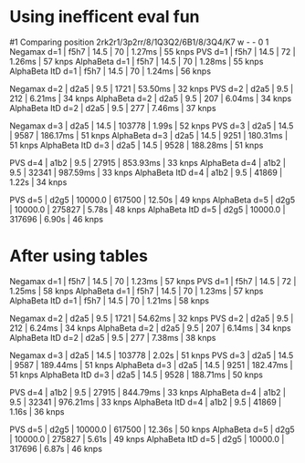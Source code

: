 # Using inefficent eval fun

#1 Comparing position 2rk2r1/3p2rr/8/1Q3Q2/6B1/8/3Q4/K7 w - - 0 1
Negamax         d=1 | f5h7 | 14.5 |         70 |   1.27ms | 55 knps
PVS             d=1 | f5h7 | 14.5 |         72 |   1.26ms | 57 knps
AlphaBeta       d=1 | f5h7 | 14.5 |         70 |   1.28ms | 55 knps
AlphaBeta ItD   d=1 | f5h7 | 14.5 |         70 |   1.24ms | 56 knps

Negamax         d=2 | d2a5 | 9.5 |       1721 |  53.50ms | 32 knps
PVS             d=2 | d2a5 | 9.5 |        212 |   6.21ms | 34 knps
AlphaBeta       d=2 | d2a5 | 9.5 |        207 |   6.04ms | 34 knps
AlphaBeta ItD   d=2 | d2a5 | 9.5 |        277 |   7.46ms | 37 knps

Negamax         d=3 | d2a5 | 14.5 |     103778 |    1.99s | 52 knps
PVS             d=3 | d2a5 | 14.5 |       9587 | 186.17ms | 51 knps
AlphaBeta       d=3 | d2a5 | 14.5 |       9251 | 180.31ms | 51 knps
AlphaBeta ItD   d=3 | d2a5 | 14.5 |       9528 | 188.28ms | 51 knps

PVS             d=4 | a1b2 | 9.5 |      27915 | 853.93ms | 33 knps
AlphaBeta       d=4 | a1b2 | 9.5 |      32341 | 987.59ms | 33 knps
AlphaBeta ItD   d=4 | a1b2 | 9.5 |      41869 |    1.22s | 34 knps

PVS             d=5 | d2g5 | 10000.0 |     617500 |   12.50s | 49 knps
AlphaBeta       d=5 | d2g5 | 10000.0 |     275827 |    5.78s | 48 knps
AlphaBeta ItD   d=5 | d2g5 | 10000.0 |     317696 |    6.90s | 46 knps

# After using tables

Negamax         d=1 | f5h7 | 14.5 |         70 |   1.23ms | 57 knps
PVS             d=1 | f5h7 | 14.5 |         72 |   1.25ms | 58 knps
AlphaBeta       d=1 | f5h7 | 14.5 |         70 |   1.23ms | 57 knps
AlphaBeta ItD   d=1 | f5h7 | 14.5 |         70 |   1.21ms | 58 knps

Negamax         d=2 | d2a5 | 9.5 |       1721 |  54.62ms | 32 knps
PVS             d=2 | d2a5 | 9.5 |        212 |   6.24ms | 34 knps
AlphaBeta       d=2 | d2a5 | 9.5 |        207 |   6.14ms | 34 knps
AlphaBeta ItD   d=2 | d2a5 | 9.5 |        277 |   7.38ms | 38 knps

Negamax         d=3 | d2a5 | 14.5 |     103778 |    2.02s | 51 knps
PVS             d=3 | d2a5 | 14.5 |       9587 | 189.44ms | 51 knps
AlphaBeta       d=3 | d2a5 | 14.5 |       9251 | 182.47ms | 51 knps
AlphaBeta ItD   d=3 | d2a5 | 14.5 |       9528 | 188.71ms | 50 knps

PVS             d=4 | a1b2 | 9.5 |      27915 | 844.79ms | 33 knps
AlphaBeta       d=4 | a1b2 | 9.5 |      32341 | 976.21ms | 33 knps
AlphaBeta ItD   d=4 | a1b2 | 9.5 |      41869 |    1.16s | 36 knps

PVS             d=5 | d2g5 | 10000.0 |     617500 |   12.36s | 50 knps
AlphaBeta       d=5 | d2g5 | 10000.0 |     275827 |    5.61s | 49 knps
AlphaBeta ItD   d=5 | d2g5 | 10000.0 |     317696 |    6.87s | 46 knps

